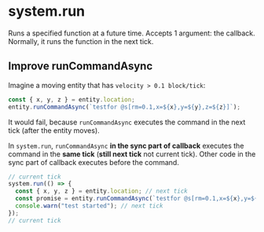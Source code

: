 # system.run

Runs a specified function at a future time.
Accepts 1 argument: the callback.
Normally, it runs the function in the next tick.

## Improve runCommandAsync

Imagine a moving entity that has ` velocity > 0.1 block/tick `:

```javascript
const { x, y, z } = entity.location;
entity.runCommandAsync(`testfor @s[rm=0.1,x=${x},y=${y},z=${z}]`);
```

It would fail, because `runCommandAsync` executes the command in the next tick (after the entity moves).

In `system.run`, `runCommandAsync` **in the sync part of callback** executes the command in the **same tick** (**still next tick** not current tick).
Other code in the sync part of callback executes before the command.

```javascript
// current tick
system.run(() => {
  const { x, y, z } = entity.location; // next tick
  const promise = entity.runCommandAsync(`testfor @s[rm=0.1,x=${x},y=${y},z=${z}]`); // next tick after other code
  console.warn("test started"); // next tick
});
// current tick
```

